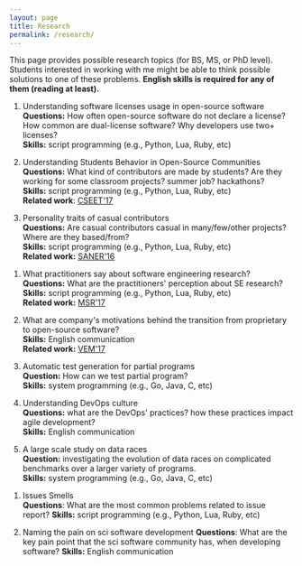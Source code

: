 ```yaml
---
layout: page
title: Research
permalink: /research/
---
```


This page provides possible research topics (for BS, MS, or PhD level). Students interested in working with me might be able to think possible solutions to one of these problems. **English skills is required for any of them (reading at least).**

1. Understanding software licenses usage in open-source software<br>
**Questions:** How often open-source software do not declare a license? How common are dual-license software? Why developers use two+ licenses? <br>
**Skills:** script programming (e.g., Python, Lua, Ruby, etc)<br>

1. Understanding Students Behavior in Open-Source Communities<br>
**Questions:** What kind of contributors are made by students? Are they working for some classroom projects? summer job? hackathons?<br>
**Skills:** script programming (e.g., Python, Lua, Ruby, etc)<br>
**Related work**: [CSEET'17](http://gustavopinto.github.io/lost+found/cseet2017.pdf)

3. Personality traits of casual contributors<br>
**Questions:** Are casual contributors casual in many/few/other projects? Where are they based/from?<br>
**Skills:** script programming (e.g., Python, Lua, Ruby, etc)<br>
**Related work:** [SANER'16](http://gustavopinto.github.io/lost+found/saner2016.pdf)

<!--4. Energy consumption of data-oriented software<br>
**Questions:** How can we decrease energy consumption without hurting performance?<br>
**Skills:** system programming (e.g., Go, Java, C, etc)<br>
**Related work:** [FASE'15](http://gustavopinto.github.io/lost+found/fase2015.pdf), [ICSME'16](http://gustavopinto.github.io/lost+found/icsme2016.pdf)

1. A virtual assistant to guide energy-aware programmers<br>
**Questions:** How can a tool help programmers to create energy-aware software?
**Skills:** Java programming<br>
**Related work:** [ICSE'17](http://gustavopinto.github.io/lost+found/icse_poster2017.pdf)-->

1. What practitioners say about software engineering research?<br>
**Questions:** What are the practitioners' perception about SE research?<br>
**Skills:** script programming (e.g., Python, Lua, Ruby, etc)<br>
**Related work:** [MSR'17](http://gustavopinto.github.io/lost+found/msr2017a.pdf)

1. What are company's motivations behind the transition from proprietary to open-source software?<br>
**Skills:** English communication<br>
**Related work:** [VEM'17](http://gustavopinto.github.io/lost+found/vem2017.pdf)

1. Automatic test generation for partial programs<br>
**Question:** How can we test partial program?<br>
**Skills:** system programming (e.g., Go, Java, C, etc)<br>

1. Understanding DevOps culture<br>
**Questions:** what are the DevOps' practices? how these practices impact agile development?<br>
**Skills:** English communication<br>

1. A large scale study on data races<br>
**Question:** investigating the evolution of data races on complicated benchmarks over a larger variety of programs.<br>
**Skills:** system programming (e.g., Go, Java, C, etc)<br>

<!--1. An energy-aware adaptative software system.<br>
**Skills:** system programming (e.g., Java, Scala)<br>-->

1. Issues Smells<br>
**Questions**: What are the most common problems related to issue report?
**Skills:** script programming (e.g., Python, Lua, Ruby, etc)<br>

1. Naming the pain on sci software development
**Questions**: What are the key pain point that the sci software community has, when developing software?
**Skills:** English communication<br>
